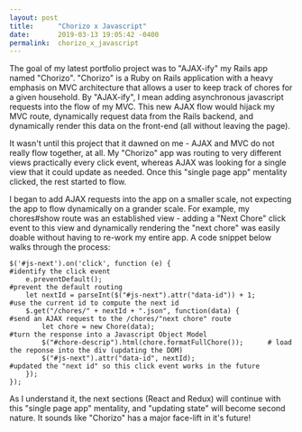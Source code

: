 ```yaml
---
layout: post
title:      "Chorizo x Javascript"
date:       2019-03-13 19:05:42 -0400
permalink:  chorizo_x_javascript
---
```



The goal of my latest portfolio project was to "AJAX-ify" my Rails app named "Chorizo".  "Chorizo" is a Ruby on Rails application with a heavy emphasis on MVC architecture that allows a user to keep track of chores for a given household.  By "AJAX-ify", I mean adding asynchronous javascript requests into the flow of my MVC.  This new AJAX flow would hijack my MVC route, dynamically request data from the Rails backend, and dynamically render this data on the front-end (all without leaving the page).

It wasn't until this project that it dawned on me - AJAX and MVC do not really flow together, at all.  My "Chorizo" app was routing to very different views practically every click event, whereas AJAX was looking for a single view that it could update as needed.  Once this "single page app" mentality clicked, the rest started to flow.

I began to add AJAX requests into the app on a smaller scale, not expecting the app to flow dynamically on a grander scale.  For example, my chores#show route was an established view - adding a "Next Chore" click event to this view and dynamically rendering the "next chore" was easily doable without having to re-work my entire app.  A code snippet below walks through the process:

	$('#js-next').on('click', function (e) {                                             #identify the click event
 		e.preventDefault();                                                                          #prevent the default routing
 		let nextId = parseInt($("#js-next").attr("data-id")) + 1;        #use the current id to compute the next id
   		$.get("/chores/" + nextId + ".json", function(data) {           #send an AJAX request to the /chores/"next chore" route
   			let chore = new Chore(data);                                                   #turn the response into a Javascript Object Model
   			$("#chore-descrip").html(chore.formatFullChore());      # load the reponse into the div (updating the DOM)
   			$("#js-next").attr("data-id", nextId);                                       #updated the "next id" so this click event works in the future
   		});
	});


As I understand it, the next sections (React and Redux) will continue with this "single page app" mentality, and "updating state" will become second nature.  It sounds like "Chorizo" has a major face-lift in it's future!
